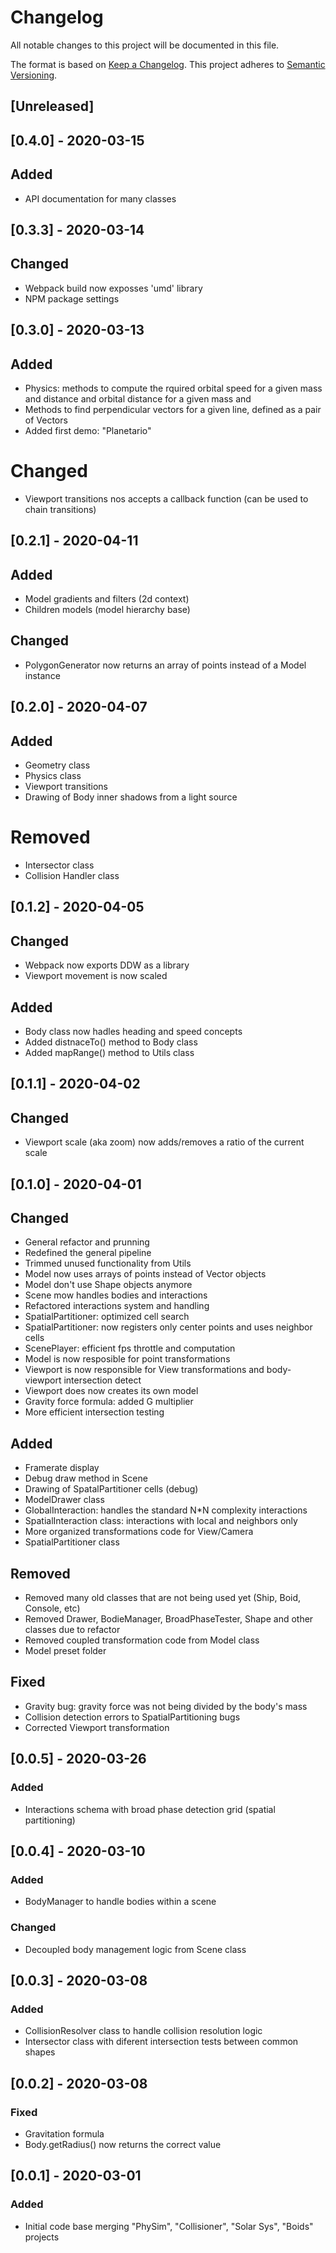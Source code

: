 # Changelog

All notable changes to this project will be documented in this file.

The format is based on [Keep a Changelog](https://keepachangelog.com/en/1.0.0/).
This project adheres to [Semantic Versioning](https://semver.org/spec/v2.0.0.html).

## [Unreleased]

## [0.4.0] - 2020-03-15

## Added

- API documentation for many classes


## [0.3.3] - 2020-03-14

## Changed

- Webpack build now exposses 'umd' library
- NPM package settings


## [0.3.0] - 2020-03-13

## Added

- Physics: methods to compute the rquired orbital speed for a given mass and distance and orbital distance for a given mass and
- Methods to find perpendicular vectors for a given line, defined as a pair of Vectors
- Added first demo: "Planetario"

# Changed

- Viewport transitions nos accepts a callback function (can be used to chain transitions)


## [0.2.1] - 2020-04-11

## Added

- Model gradients and filters (2d context)
- Children models (model hierarchy base)

## Changed

- PolygonGenerator now returns an array of points instead of a Model instance


## [0.2.0] - 2020-04-07

## Added

- Geometry class
- Physics class
- Viewport transitions
- Drawing of Body inner shadows from a light source

# Removed

- Intersector class
- Collision Handler class


## [0.1.2] - 2020-04-05

## Changed

- Webpack now exports DDW as a library
- Viewport movement is now scaled

## Added

- Body class now hadles heading and speed concepts
- Added distnaceTo() method to Body class
- Added mapRange() method to Utils class


## [0.1.1] - 2020-04-02

## Changed

- Viewport scale (aka zoom) now adds/removes a ratio of the current scale


## [0.1.0] - 2020-04-01

## Changed

- General refactor and prunning
- Redefined the general pipeline
- Trimmed unused functionality from Utils
- Model now uses arrays of points instead of Vector objects
- Model don't use Shape objects anymore
- Scene mow handles bodies and interactions
- Refactored interactions system and handling
- SpatialPartitioner: optimized cell search
- SpatialPartitioner: now registers only center points and uses neighbor cells
- ScenePlayer: efficient fps throttle and computation
- Model is now resposible for point transformations
- Viewport is now responsible for View transformations and body-viewport intersection detect
- Viewport does now creates its own model
- Gravity force formula: added G multiplier
- More efficient intersection testing

## Added

- Framerate display
- Debug draw method in Scene
- Drawing of SpatalPartitioner cells (debug)
- ModelDrawer class
- GlobalInteraction: handles the standard N*N complexity interactions
- SpatialInteraction class: interactions with local and neighbors only
- More organized transformations code for View/Camera
- SpatialPartitioner class

## Removed

- Removed many old classes that are not being used yet (Ship, Boid, Console, etc)
- Removed Drawer, BodieManager, BroadPhaseTester, Shape and other classes due to refactor
- Removed coupled transformation code from Model class
- Model preset folder

## Fixed

- Gravity bug: gravity force was not being divided by the body's mass
- Collision detection errors to SpatialPartitioning bugs
- Corrected Viewport transformation


## [0.0.5] - 2020-03-26

### Added

- Interactions schema with broad phase detection grid (spatial partitioning)

## [0.0.4] - 2020-03-10

### Added

- BodyManager to handle bodies within a scene

### Changed

- Decoupled body management logic from Scene class


## [0.0.3] - 2020-03-08

### Added

- CollisionResolver class to handle collision resolution logic
- Intersector class with diferent intersection tests between common shapes

## [0.0.2] - 2020-03-08

### Fixed

- Gravitation formula
- Body.getRadius() now returns the correct value

## [0.0.1] - 2020-03-01

### Added

- Initial code base merging "PhySim", "Collisioner", "Solar Sys", "Boids" projects
